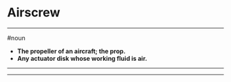 # Airscrew
---
#noun
- **The propeller of an aircraft; the prop.**
- **Any actuator disk whose working fluid is air.**
---
---

